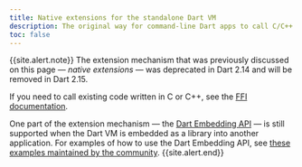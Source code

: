 ```yaml
---
title: Native extensions for the standalone Dart VM
description: The original way for command-line Dart apps to call C/C++ functions.
toc: false
---
```


{{site.alert.note}}
The extension mechanism that was previously discussed on this page —
_native extensions_ — was deprecated in Dart 2.14 and will be removed in
Dart 2.15.

If you need to call existing code written in C or C++, see the
[FFI documentation](/server/c-interop).

One part of the extension mechanism —
the [Dart Embedding API][`include/dart_api.h`] —
is still supported when the Dart VM is
embedded as a library into another application. 
For examples of how to use the Dart Embedding API, see
[these examples maintained by the community][examples].
{{site.alert.end}}

[`include/dart_api.h`]:  https://github.com/dart-lang/sdk/blob/master/runtime/include/dart_api.h
[examples]: https://github.com/fuzzybinary/dart-embedding-example
